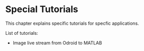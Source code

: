 # Special Tutorials

This chapter explains specific tutorials for specfic applications.

List of tutorials:
* Image live stream from Odroid to MATLAB